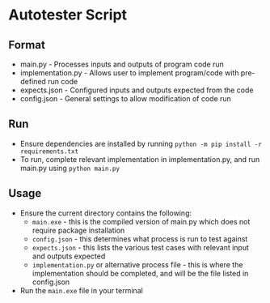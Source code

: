 # Autotester Script

## Format
- main.py - Processes inputs and outputs of program code run
- implementation.py - Allows user to implement program/code with pre-defined run code
- expects.json - Configured inputs and outputs expected from the code
- config.json - General settings to allow modification of code run

## Run
- Ensure dependencies are installed by running ``python -m pip install -r requirements.txt``
- To run, complete relevant implementation in implementation.py, and run main.py using ``python main.py``

## Usage
- Ensure the current directory contains the following:
    - ``main.exe`` - this is the compiled version of main.py which does not require package installation
    - ``config.json`` - this determines what process is run to test against
    - ``expects.json`` - this lists the various test cases with relevant input and outputs expected
    - ``implementation.py`` or alternative process file - this is where the implementation should be completed, and will be the file listed in config.json
- Run the ``main.exe`` file in your terminal
